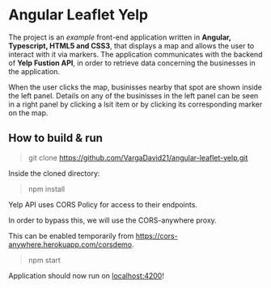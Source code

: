 # Angular Leaflet Yelp

The project is an _example_ front-end application written in **Angular, Typescript, HTML5 and CSS3**, that displays a map and allows the user to interact with it via markers.
The application communicates with the backend of **Yelp Fustion API**, in order to retrieve data concerning the businesses in the application.

When the user clicks the map, businisses nearby that spot are shown inside the left panel. Details on any of the businisses in the left panel can be seen in a right panel by clicking a lsit item or by clicking its corresponding marker on the map.

## How to build & run

> git clone https://github.com/VargaDavid21/angular-leaflet-yelp.git

Inside the cloned directory:

> npm install

Yelp API uses CORS Policy for access to their endpoints. 

In order to bypass this, we will use the CORS-anywhere proxy. 

This can be enabled temporarily from https://cors-anywhere.herokuapp.com/corsdemo.

> npm start

Application should now run on [localhost:4200](http://localhost:4200)!
